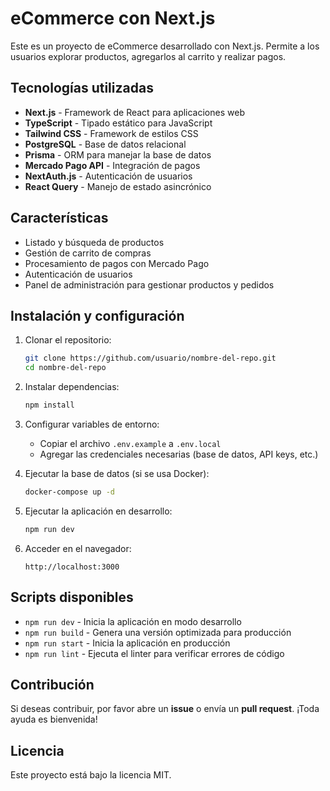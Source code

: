 # eCommerce con Next.js

Este es un proyecto de eCommerce desarrollado con Next.js. Permite a los usuarios explorar productos, agregarlos al carrito y realizar pagos.

## Tecnologías utilizadas

- **Next.js** - Framework de React para aplicaciones web
- **TypeScript** - Tipado estático para JavaScript
- **Tailwind CSS** - Framework de estilos CSS
- **PostgreSQL** - Base de datos relacional
- **Prisma** - ORM para manejar la base de datos
- **Mercado Pago API** - Integración de pagos
- **NextAuth.js** - Autenticación de usuarios
- **React Query** - Manejo de estado asincrónico

## Características

- Listado y búsqueda de productos
- Gestión de carrito de compras
- Procesamiento de pagos con Mercado Pago
- Autenticación de usuarios
- Panel de administración para gestionar productos y pedidos

## Instalación y configuración

1. Clonar el repositorio:
   ```bash
   git clone https://github.com/usuario/nombre-del-repo.git
   cd nombre-del-repo
   ```

2. Instalar dependencias:
   ```bash
   npm install
   ```

3. Configurar variables de entorno:
   - Copiar el archivo `.env.example` a `.env.local`
   - Agregar las credenciales necesarias (base de datos, API keys, etc.)

4. Ejecutar la base de datos (si se usa Docker):
   ```bash
   docker-compose up -d
   ```

5. Ejecutar la aplicación en desarrollo:
   ```bash
   npm run dev
   ```

6. Acceder en el navegador:
   ```
   http://localhost:3000
   ```

## Scripts disponibles

- `npm run dev` - Inicia la aplicación en modo desarrollo
- `npm run build` - Genera una versión optimizada para producción
- `npm run start` - Inicia la aplicación en producción
- `npm run lint` - Ejecuta el linter para verificar errores de código

## Contribución

Si deseas contribuir, por favor abre un **issue** o envía un **pull request**. ¡Toda ayuda es bienvenida!

## Licencia

Este proyecto está bajo la licencia MIT.

